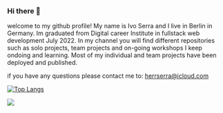 ### Hi there 👋

welcome to my github profile!
My name is Ivo Serra and I live in Berlin in Germany. Im graduated from Digital career Institute in fullstack web development July 2022.
In my channel you will find different repositories such as solo projects, team projects and on-going workshops I keep ondoing and learning.
Most of my individual and team projects have been deployed and published.

if you have any questions please contact me to: herrserra@icloud.com

[![Top Langs](https://github-readme-stats.vercel.app/api/top-langs/?username=ivoserra&layout=compact)](https://github.com/anuraghazra/github-readme-stats)


<a href="https://github.com/ivoserra/github-readme-stats">
  <img align="center" src="[![Top Langs](https://github-readme-stats.vercel.app/api/top-langs/?username=ivoserra)](https://github.com/ivoserra/github-readme-stats)" />
</a>



